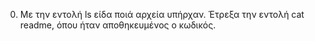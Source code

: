 0) Με την εντολή ls είδα ποιά αρχεία υπήρχαν. Έτρεξα την εντολή cat readme, όπου ήταν αποθηκευμένος ο κωδικός.
